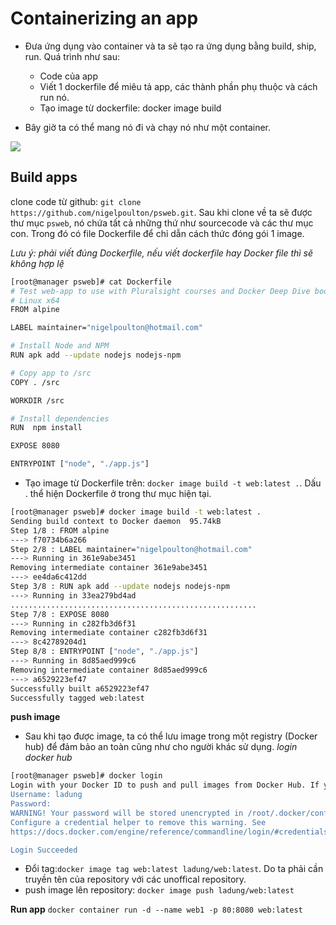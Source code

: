 # Containerizing an app
- Đưa ứng dụng vào container và ta sẽ tạo ra ứng dụng bằng build, ship, run. Quá trình như sau:
  - Code của app
  - Viết 1 dockerfile để miêu tả app, các thành phần phụ thuộc và cách run nó.
  - Tạo image từ dockerfile: docker image build 
 
- 	Bây giờ ta có thể mang nó đi và chạy nó như một container.
 
 <img src="https://i.imgur.com/aBcOXGr.png">
 
 ## Build apps
 
 clone code từ github: `git clone https://github.com/nigelpoulton/psweb.git`. Sau khi clone về ta sẽ được thư mục `psweb`, nó chứa tất cả những thứ như sourcecode và các thư mục con. Trong đó có file Dockerfile để chỉ dẫn cách thức đóng gói 1 image.

*Lưu ý: phải viết đúng Dockerfile, nếu viết dockerfile hay Docker file thì sẽ không hợp lệ*

 ```sh
 [root@manager psweb]# cat Dockerfile 
# Test web-app to use with Pluralsight courses and Docker Deep Dive book
# Linux x64
FROM alpine

LABEL maintainer="nigelpoulton@hotmail.com"

# Install Node and NPM
RUN apk add --update nodejs nodejs-npm

# Copy app to /src
COPY . /src

WORKDIR /src

# Install dependencies
RUN  npm install

EXPOSE 8080

ENTRYPOINT ["node", "./app.js"]
 ```
 
 - Tạo image từ Dockerfile trên: `docker image build -t web:latest .`. Dấu . thể hiện Dockerfile ở trong thư mục hiện tại.
 
 ```sh
 [root@manager psweb]# docker image build -t web:latest .
Sending build context to Docker daemon  95.74kB
Step 1/8 : FROM alpine
 ---> f70734b6a266
Step 2/8 : LABEL maintainer="nigelpoulton@hotmail.com"
 ---> Running in 361e9abe3451
Removing intermediate container 361e9abe3451
 ---> ee4da6c412dd
Step 3/8 : RUN apk add --update nodejs nodejs-npm
 ---> Running in 33ea279bd4ad
.......................................................
Step 7/8 : EXPOSE 8080
 ---> Running in c282fb3d6f31
Removing intermediate container c282fb3d6f31
 ---> 8c42789204d1
Step 8/8 : ENTRYPOINT ["node", "./app.js"]
 ---> Running in 8d85aed999c6
Removing intermediate container 8d85aed999c6
 ---> a6529223ef47
Successfully built a6529223ef47
Successfully tagged web:latest
 ```
 
 **push image**
 - Sau khi tạo được image, ta có thể lưu image trong một registry (Docker hub) để đảm bảo an toàn cũng như cho người khác sử dụng. 
 *login docker hub*
 ```sh
 [root@manager psweb]# docker login
Login with your Docker ID to push and pull images from Docker Hub. If you don't have a Docker ID, head over to https://hub.docker.com to create one.
Username: ladung
Password: 
WARNING! Your password will be stored unencrypted in /root/.docker/config.json.
Configure a credential helper to remove this warning. See
https://docs.docker.com/engine/reference/commandline/login/#credentials-store

Login Succeeded
 ```
 - Đổi tag:`docker image tag web:latest ladung/web:latest`. Do ta phải cần truyền tên của repository với các unoffical repository.
 - push image lên repository: `docker image push ladung/web:latest`
 
 **Run app**
 `docker container run -d --name web1 -p 80:8080 web:latest`
